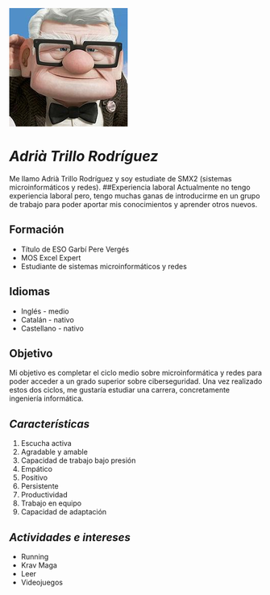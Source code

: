 ![Image](fotito.jpg) 
# **_Adrià Trillo Rodríguez_**
Me llamo Adrià Trillo Rodríguez y soy estudiate de SMX2 (sistemas microinformáticos y redes).
##Experiencia laboral
Actualmente no tengo experiencia laboral pero, tengo muchas ganas de introducirme en un grupo de trabajo para poder aportar mis conocimientos y aprender otros nuevos. 


## **Formación**
- Título de ESO Garbí Pere Vergés
- MOS Excel Expert
- Estudiante de sistemas microinformáticos y redes

## **Idiomas**
- Inglés - medio
- Catalán - nativo
- Castellano - nativo


## **Objetivo**
Mi objetivo es completar el ciclo medio sobre microinformática y redes para poder acceder a un grado superior sobre ciberseguridad. Una vez realizado estos dos ciclos, me gustaría estudiar una carrera, concretamente ingeniería informática. 



## **_Características_**
1. Escucha activa 
2. Agradable y amable 
3. Capacidad de trabajo bajo presión 
4. Empático
5. Positivo
6. Persistente
7. Productividad
8. Trabajo en equipo
9. Capacidad de adaptación


## **_Actividades e intereses_**
- Running
- Krav Maga
- Leer
- Videojuegos
